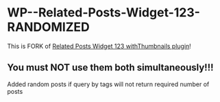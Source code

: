 # WP--Related-Posts-Widget-123-RANDOMIZED
  This is FORK of [Related Posts Widget 123 withThumbnails plugin](https://wordpress.org/plugins/advanced-css3-related-posts-widget)!
 ## You must NOT use them both simultaneously!!!
  Added random posts if query by tags will not return required number of posts
